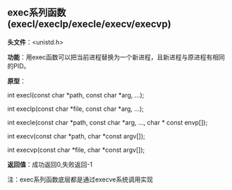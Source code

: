 ## exec系列函数 (execl/execlp/execle/execv/execvp)

**头文件**：<unistd.h>

**功能**：用exec函数可以把当前进程替换为一个新进程，且新进程与原进程有相同的PID。 

**原型**：

int execl(const char *path, const char *arg, ...);

int execlp(const char *file, const char *arg, ...);

int execle(const char *path, const char *arg, ..., char * const envp[]);

int execv(const char *path, char *const argv[]);

int execvp(const char *file, char *const argv[]);

**返回值**：成功返回0,失败返回-1 

注：exec系列函数底层都是通过execve系统调用实现 